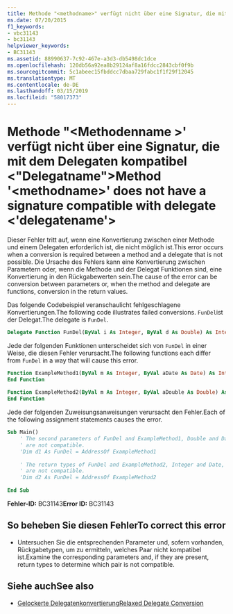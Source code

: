 ```yaml
---
title: Methode "<methodname>" verfügt nicht über eine Signatur, die mit dem Delegaten "' < Delegatname > kompatibel
ms.date: 07/20/2015
f1_keywords:
- vbc31143
- bc31143
helpviewer_keywords:
- BC31143
ms.assetid: 88990637-7c92-467e-a3d3-db5498dc1dce
ms.openlocfilehash: 120db56a92ea8b29124af8a16fdcc2843cbf0f9b
ms.sourcegitcommit: 5c1abeec15fbddcc7dbaa729fabc1f1f29f12045
ms.translationtype: MT
ms.contentlocale: de-DE
ms.lasthandoff: 03/15/2019
ms.locfileid: "58017373"
---
```

# <a name="method-methodname-does-not-have-a-signature-compatible-with-delegate-delegatename"></a><span data-ttu-id="b16e3-102">Methode "\<Methodenname >' verfügt nicht über eine Signatur, die mit dem Delegaten kompatibel \<"Delegatname"></span><span class="sxs-lookup"><span data-stu-id="b16e3-102">Method '\<methodname>' does not have a signature compatible with delegate \<'delegatename'></span></span>
<span data-ttu-id="b16e3-103">Dieser Fehler tritt auf, wenn eine Konvertierung zwischen einer Methode und einem Delegaten erforderlich ist, die nicht möglich ist.</span><span class="sxs-lookup"><span data-stu-id="b16e3-103">This error occurs when a conversion is required between a method and a delegate that is not possible.</span></span> <span data-ttu-id="b16e3-104">Die Ursache des Fehlers kann eine Konvertierung zwischen Parametern oder, wenn die Methode und der Delegat Funktionen sind, eine Konvertierung in den Rückgabewerten sein.</span><span class="sxs-lookup"><span data-stu-id="b16e3-104">The cause of the error can be conversion between parameters or, when the method and delegate are functions, conversion in the return values.</span></span>  
  
 <span data-ttu-id="b16e3-105">Das folgende Codebeispiel veranschaulicht fehlgeschlagene Konvertierungen.</span><span class="sxs-lookup"><span data-stu-id="b16e3-105">The following code illustrates failed conversions.</span></span> <span data-ttu-id="b16e3-106">`FunDel`ist der Delegat.</span><span class="sxs-lookup"><span data-stu-id="b16e3-106">The delegate is `FunDel`.</span></span>  
  
```vb  
Delegate Function FunDel(ByVal i As Integer, ByVal d As Double) As Integer  
```  
  
 <span data-ttu-id="b16e3-107">Jede der folgenden Funktionen unterscheidet sich von `FunDel` in einer Weise, die diesen Fehler verursacht.</span><span class="sxs-lookup"><span data-stu-id="b16e3-107">The following functions each differ from `FunDel` in a way that will cause this error.</span></span>  
  
```vb  
Function ExampleMethod1(ByVal m As Integer, ByVal aDate As Date) As Integer  
End Function  
  
Function ExampleMethod2(ByVal m As Integer, ByVal aDouble As Double) As Date  
End Function  
```  
  
 <span data-ttu-id="b16e3-108">Jede der folgenden Zuweisungsanweisungen verursacht den Fehler.</span><span class="sxs-lookup"><span data-stu-id="b16e3-108">Each of the following assignment statements causes the error.</span></span>  
  
```vb  
Sub Main()  
    ' The second parameters of FunDel and ExampleMethod1, Double and Date,  
    ' are not compatible.  
    'Dim d1 As FunDel = AddressOf ExampleMethod1  
  
    ' The return types of FunDel and ExampleMethod2, Integer and Date,  
    ' are not compatible.  
    'Dim d2 As FunDel = AddressOf ExampleMethod2  
  
End Sub  
```  
  
 <span data-ttu-id="b16e3-109">**Fehler-ID:** BC31143</span><span class="sxs-lookup"><span data-stu-id="b16e3-109">**Error ID:** BC31143</span></span>  
  
## <a name="to-correct-this-error"></a><span data-ttu-id="b16e3-110">So beheben Sie diesen Fehler</span><span class="sxs-lookup"><span data-stu-id="b16e3-110">To correct this error</span></span>  
  
-   <span data-ttu-id="b16e3-111">Untersuchen Sie die entsprechenden Parameter und, sofern vorhanden, Rückgabetypen, um zu ermitteln, welches Paar nicht kompatibel ist.</span><span class="sxs-lookup"><span data-stu-id="b16e3-111">Examine the corresponding parameters and, if they are present, return types to determine which pair is not compatible.</span></span>  
  
## <a name="see-also"></a><span data-ttu-id="b16e3-112">Siehe auch</span><span class="sxs-lookup"><span data-stu-id="b16e3-112">See also</span></span>

- [<span data-ttu-id="b16e3-113">Gelockerte Delegatenkonvertierung</span><span class="sxs-lookup"><span data-stu-id="b16e3-113">Relaxed Delegate Conversion</span></span>](../../visual-basic/programming-guide/language-features/delegates/relaxed-delegate-conversion.md)
